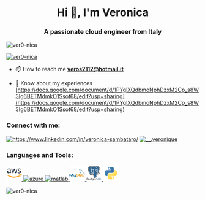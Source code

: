 <h1 align="center">Hi 👋, I'm Veronica</h1>
<h3 align="center">A passionate cloud engineer from Italy</h3>

<p align="left"> <img src="https://komarev.com/ghpvc/?username=ver0-nica&label=Profile%20views&color=0e75b6&style=flat" alt="ver0-nica" /> </p>

<p align="left"> <a href="https://github.com/ryo-ma/github-profile-trophy"><img src="https://github-profile-trophy.vercel.app/?username=ver0-nica" alt="ver0-nica" /></a> </p>

- 📫 How to reach me **veros2112@hotmail.it**

- 📄 Know about my experiences [https://docs.google.com/document/d/1PYglXQdbmoNphDzxM2Cp_s8W3Ig6BETMdmkO1Ssot68/edit?usp=sharing](https://docs.google.com/document/d/1PYglXQdbmoNphDzxM2Cp_s8W3Ig6BETMdmkO1Ssot68/edit?usp=sharing)

<h3 align="left">Connect with me:</h3>
<p align="left">
<a href="https://linkedin.com/in/https://www.linkedin.com/in/veronica-sambataro/" target="blank"><img align="center" src="https://raw.githubusercontent.com/rahuldkjain/github-profile-readme-generator/master/src/images/icons/Social/linked-in-alt.svg" alt="https://www.linkedin.com/in/veronica-sambataro/" height="30" width="40" /></a>
<a href="https://instagram.com/__.veronique" target="blank"><img align="center" src="https://raw.githubusercontent.com/rahuldkjain/github-profile-readme-generator/master/src/images/icons/Social/instagram.svg" alt="__.veronique" height="30" width="40" /></a>
</p>

<h3 align="left">Languages and Tools:</h3>
<p align="left"> <a href="https://aws.amazon.com" target="_blank" rel="noreferrer"> <img src="https://raw.githubusercontent.com/devicons/devicon/master/icons/amazonwebservices/amazonwebservices-original-wordmark.svg" alt="aws" width="40" height="40"/> </a> <a href="https://azure.microsoft.com/en-in/" target="_blank" rel="noreferrer"> <img src="https://www.vectorlogo.zone/logos/microsoft_azure/microsoft_azure-icon.svg" alt="azure" width="40" height="40"/> </a> <a href="https://www.mathworks.com/" target="_blank" rel="noreferrer"> <img src="https://upload.wikimedia.org/wikipedia/commons/2/21/Matlab_Logo.png" alt="matlab" width="40" height="40"/> </a> <a href="https://www.mysql.com/" target="_blank" rel="noreferrer"> <img src="https://raw.githubusercontent.com/devicons/devicon/master/icons/mysql/mysql-original-wordmark.svg" alt="mysql" width="40" height="40"/> </a> <a href="https://www.postgresql.org" target="_blank" rel="noreferrer"> <img src="https://raw.githubusercontent.com/devicons/devicon/master/icons/postgresql/postgresql-original-wordmark.svg" alt="postgresql" width="40" height="40"/> </a> <a href="https://www.python.org" target="_blank" rel="noreferrer"> <img src="https://raw.githubusercontent.com/devicons/devicon/master/icons/python/python-original.svg" alt="python" width="40" height="40"/> </a> </p>

<p><img align="center" src="https://github-readme-stats.vercel.app/api/top-langs?username=ver0-nica&show_icons=true&locale=en&layout=compact" alt="ver0-nica" /></p>
